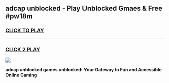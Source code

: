 
## adcap unblocked - Play Unblocked Gmaes & Free #pw18m
<h3>
<a href="https://news.freeplayer.one?title=adcap_unblocked&ref=24F">CLICK TO PLAY</a></h3>
<hr>

<h3>
<a href="https://news.freeplayer.one?title=adcap_unblocked&ref=24F">CLICK 2 PLAY</a>
  
</h3>

<a href="https://news.freeplayer.one?title=adcap_unblocked&ref=24F/"><img src="https://clearcache.store/games.png"></a>


**adcap unblocked games unblocked: Your Gateway to Fun and Accessible Online Gaming**
